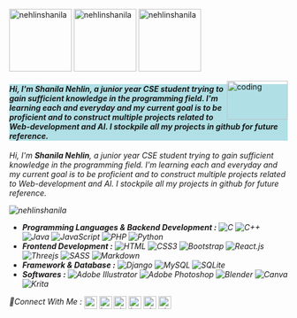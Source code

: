<img float="left" src="https://github-readme-stats-git-masterrstaa-rickstaa.vercel.app/api/top-langs/?username=nehlinshanila&langs_count=100&show_icons=true&theme=tokyonight&title_color=fea9f7&text_color=a8b7ff&bg_color=0D1117&hide_border=true&locale=en&layout=compact" alt="nehlinshanila" height="113em"/> <img float="left" src="https://github-readme-streak-stats.herokuapp.com/?user=nehlinshanila&theme=tokyonight_duo&hide_border=true" alt="nehlinshanila"  height="113em"/> <img float="left" src="https://github-readme-stats-git-masterrstaa-rickstaa.vercel.app/api?username=nehlinshanila&show_icons=true&theme=tokyonight&title_color=fea9f7&text_color=a8b7ff&bg_color=0D1117&hide_border=true&locale=en" alt="nehlinshanila" height="113em"/>

 <img align="right" alt="coding" height= "70" width="110" src="https://thumbs.gfycat.com/BigGranularLamprey.webp">

<h4 style="background-color:powderblue;"><em>Hi, I'm <strong>Shanila Nehlin</strong>, a junior year CSE student trying to gain sufficient knowledge in the programming field. I'm learning each and everyday and my current goal is to be proficient and to construct multiple projects related to Web-development and AI. I stockpile all my projects in github for future reference.<em></h4>
 
_Hi, I'm ___Shanila Nehlin___, a junior year CSE student trying to gain sufficient knowledge in the programming field. I'm learning each and everyday and my current goal is to be proficient and to construct multiple projects related to Web-development and AI. I stockpile all my projects in github for future reference._ 

 <img src="https://komarev.com/ghpvc/?username=nehlinshanila&label=Profile%20views&color=2F3150&style=flat-square" alt="nehlinshanila"/>

- **Programming Languages & Backend Development :**
 ![C](https://img.shields.io/badge/C-151824.svg?style=flat-square&logo=c&logoColor=C39BD3)
 ![C++](https://img.shields.io/badge/C++-151824.svg?style=flat-square&logo=c%2B%2B&logoColor=C39BD3)
 ![Java](https://img.shields.io/badge/Java-151824.svg?style=flat-square&logo=java&logoColor=C39BD3) 
 ![JavaScript](https://img.shields.io/badge/JavaScript-151824?style=flat-square&logo=javascript&logoColor=C39BD3)
 ![PHP](https://img.shields.io/badge/PHP-151824?style=flat-square&logo=php&logoColor=C39BD3)
 ![Python](https://img.shields.io/badge/Python-151824?style=flat-square&logo=python&logoColor=C39BD3)
- **Frontend Development :**
 ![HTML](https://img.shields.io/badge/HTML5-151824?style=flat-square&logo=html5&logoColor=C39BD3)
 ![CSS3](https://img.shields.io/badge/CSS3-151824?style=flat-square&logo=css3&logoColor=C39BD3) 
 ![Bootstrap](https://img.shields.io/badge/Bootstrap-151824?style=flat-square&logo=bootstrap&logoColor=C39BD3)
 ![React.js](https://img.shields.io/badge/React.js-151824?style=flat-square&logo=react&logoColor=C39BD3)
 ![Threejs](https://img.shields.io/badge/Threejs-151824?style=flat-square&logo=three.js&logoColor=C39BD3)
 ![SASS](https://img.shields.io/badge/SASS-151824.svg?style=flat-square&logo=SASS&logoColor=C39BD3)
 ![Markdown](https://img.shields.io/badge/Markdown-151824?style=flat-square&logo=markdown&logoColor=C39BD3)
- **Framework & Database :**
 ![Django](https://img.shields.io/badge/Django-151824.svg?style=flat-square&logo=django&logoColor=C39BD3) 
 ![MySQL](https://img.shields.io/badge/MySQL-151824?style=flat-square&logo=mysql&logoColor=C39BD3)
 ![SQLite](https://img.shields.io/badge/SQLite-151824?style=flat-square&logo=sqlite&logoColor=C39BD3)
- **Softwares :**
 ![Adobe Illustrator](https://img.shields.io/badge/AdobeIllustrator-151824.svg?style=flat-square&logo=adobeillustrator&logoColor=C39BD3) 
 ![Adobe Photoshop](https://img.shields.io/badge/AdobePhotoshop-151824.svg?style=flat-square&logo=adobephotoshop&logoColor=C39BD3) 
 ![Blender](https://img.shields.io/badge/Blender-151824.svg?style=flat-square&logo=blender&logoColor=C39BD3) 
 ![Canva](https://img.shields.io/badge/Canva-151824.svg?style=flat-square&logo=Canva&logoColor=C39BD3) 
 ![Krita](https://img.shields.io/badge/Krita-151824?style=flat-square&logo=krita&logoColor=C39BD3) 

🧷Connect With Me : 
<a href="https://linkedin.com/in/nehlinshanila" target="blank"><img align="center" src="https://raw.githubusercontent.com/rahuldkjain/github-profile-readme-generator/master/src/images/icons/Social/linked-in-alt.svg" alt="www.linkedin.com/in/nehlinshanila" height="23em" /></a>
<a href="https://www.instagram.com/nehlinstudio/" target="blank"><img align="center" src="https://raw.githubusercontent.com/rahuldkjain/github-profile-readme-generator/master/src/images/icons/Social/instagram.svg" alt="https://www.instagram.com/nehlinstudio/" height="23em" /></a>
<a href="https://discord.gg/shanila#8501" target="blank"><img align="center" src="https://raw.githubusercontent.com/rahuldkjain/github-profile-readme-generator/master/src/images/icons/Social/discord.svg" alt="shanila#8501" height="23em" /></a>
<a href="https://www.facebook.com/shanila.nehlin" target="blank"><img align="center" src="https://raw.githubusercontent.com/rahuldkjain/github-profile-readme-generator/master/src/images/icons/Social/facebook.svg" alt="https://www.facebook.com/shanila.nehlin" height="23em" /></a>
<a href="https://www.hackerrank.com/shanila_nehlin" target="blank"><img align="center" src="https://raw.githubusercontent.com/rahuldkjain/github-profile-readme-generator/master/src/images/icons/Social/hackerrank.svg" alt="shanila_nehlin" height="23em"  /></a>
<a href="https://codeforces.com/profile/shanila.nehlin" target="blank"><img align="center" src="https://raw.githubusercontent.com/rahuldkjain/github-profile-readme-generator/master/src/images/icons/Social/codeforces.svg" alt="shanila.nehlin" height="23em" /></a>
